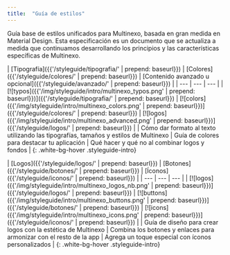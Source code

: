 ```yaml
---
title:  "Guía de estilos"
---
```


Guía base de estilos unificados para Multinexo, basada en gran medida en Material Design.
Esta especificación es un documento que se actualiza a medida que continuamos desarrollando los principios y las características específicas de Multinexo.

| [Tipografía]({{'/styleguide/tipografia/' | prepend: baseurl}}) | [Colores]({{'/styleguide/colores/' | prepend: baseurl}}) | [Contenido avanzado u opcional]({{'/styleguide/avanzado/' | prepend: baseurl}}) |
| --- | --- | --- |
| [![typos]({{'/img/styleguide/intro/multinexo_typos.png' | prepend: baseurl}})]({{'/styleguide/tipografia/' | prepend: baseurl}}) | [![colors]({{'/img/styleguide/intro/multinexo_colors.png' | prepend: baseurl}})]({{'/styleguide/colores/' | prepend: baseurl}}) | [![logos]({{'/img/styleguide/intro/multinexo_advanced.png' | prepend: baseurl}})]({{'/styleguide/logos/' | prepend: baseurl}}) |
| Cómo dar formato al texto utilizando las tipografías, tamaños y estilos de Multinexo | Guía de colores para destacar tu aplicación | Qué hacer y qué no al combinar logos y fondos |
{: .white-bg-hover .styleguide-intro}

| [Logos]({{'/styleguide/logos/' | prepend: baseurl}}) | [Botones]({{'/styleguide/botones/' | prepend: baseurl}}) | [Íconos]({{'/styleguide/iconos/' | prepend: baseurl}}) |
| --- | --- | --- |
| [![logos]({{'/img/styleguide/intro/multinexo_logos_nb.png' | prepend: baseurl}})]({{'/styleguide/logos/' | prepend: baseurl}}) | [![buttons]({{'/img/styleguide/intro/multinexo_buttons.png' | prepend: baseurl}})]({{'/styleguide/botones/' | prepend: baseurl}}) | [![icons]({{'/img/styleguide/intro/multinexo_icons.png' | prepend: baseurl}})]({{'/styleguide/iconos/' | prepend: baseurl}}) |
| Guía de diseño para crear logos con la estética de Multinexo | Combina los botones y enlaces para armonizar con el resto de la app | Agrega un toque especial con íconos personalizados |
{: .white-bg-hover .styleguide-intro}
